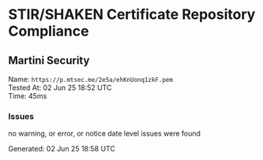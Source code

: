 # STIR/SHAKEN Certificate Repository Compliance

## Martini Security

Name: `https://p.mtsec.me/2e5a/ehKnUonq1zkF.pem`\
Tested At: 02 Jun 25 18:52 UTC\
Time: 45ms

### Issues

no warning, or error, or notice date level issues were found

Generated: 02 Jun 25 18:58 UTC